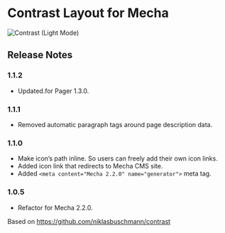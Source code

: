 Contrast Layout for Mecha
=========================

![Contrast (Light Mode)](https://user-images.githubusercontent.com/1669261/72039093-5b0a1900-32d6-11ea-895f-9cccd597e713.png)

Release Notes
-------------

### 1.1.2

 - Updated.for Pager 1.3.0.

### 1.1.1

 - Removed automatic paragraph tags around page description data.

### 1.1.0

 - Make icon’s path inline. So users can freely add their own icon links.
 - Added icon link that redirects to Mecha CMS site.
 - Added `<meta content="Mecha 2.2.0" name="generator">` meta tag.

### 1.0.5

 - Refactor for Mecha 2.2.0.

Based on <https://github.com/niklasbuschmann/contrast>
